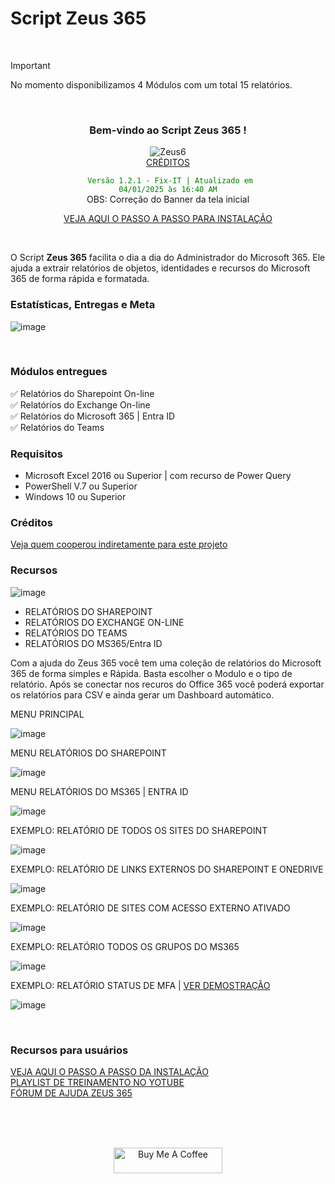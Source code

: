 
# Script Zeus 365

<br>

> [!IMPORTANT]
> No momento disponibilizamos 4 Módulos com um total 15 relatórios. 
<br>

<div align="center">

### Bem-vindo ao Script Zeus 365 ! <br>
  
![Zeus6](https://github.com/user-attachments/assets/25c417dc-6545-4691-baaa-b46f2054c9e0) <br>
[CRÉDITOS](https://github.com/Wanderson304/Script-Zeus-365/wiki/Cr%C3%A9ditos) <br>

<code style="color : green"> Versão 1.2.1 - Fix-IT | Atualizado em 04/01/2025 às 16:40 AM</code> <br>
OBS: Correção do Banner da tela inicial  

[VEJA AQUI O PASSO A PASSO PARA INSTALAÇÃO](https://github.com/Wanderson304/Script-Zeus-365/wiki/Instala%C3%A7%C3%A3o) <br>

</div>

<br>

O Script **Zeus 365** facilita o dia a dia do Administrador do Microsoft 365. Ele ajuda a extrair relatórios de objetos, identidades e recursos do Microsoft 365 de forma rápida e formatada.
<br>

### Estatísticas, Entregas e Meta

![image](https://github.com/user-attachments/assets/a11a0035-a41f-4d92-aeab-ec23c626eca8)


<br>

### Módulos entregues

:white_check_mark: Relatórios do Sharepoint On-line <br>
:white_check_mark: Relatórios do Exchange On-line <br>
:white_check_mark: Relatórios do Microsoft 365 | Entra ID <br>
:white_check_mark: Relatórios do Teams <br>

### Requisitos

- Microsoft Excel 2016 ou Superior | com recurso de Power Query
- PowerShell V.7 ou Superior
- Windows 10 ou Superior

### Créditos

[Veja quem cooperou indiretamente para este projeto](https://github.com/Wanderson304/Script-Zeus-365/wiki/Cr%C3%A9ditos)

### Recursos

![image](https://github.com/user-attachments/assets/b31a72e5-43d5-4347-bd35-800850d9f8a1)
<br>

- RELATÓRIOS DO SHAREPOINT            
- RELATÓRIOS DO EXCHANGE ON-LINE       
- RELATÓRIOS DO TEAMS
- RELATÓRIOS DO MS365/Entra ID              

Com a ajuda do Zeus 365 você tem uma coleção de relatórios do Microsoft 365 de forma simples e Rápida.
Basta escolher o Modulo e o tipo de relatório. Após se conectar nos recuros do Office 365 você poderá exportar os relatórios para CSV e ainda gerar um Dashboard automático.
<br>

MENU PRINCIPAL
<br>

![image](https://github.com/user-attachments/assets/8546b3bd-ddc6-4e88-a082-a1b5455ede33)
<br>

MENU RELATÓRIOS DO SHAREPOINT
<br>

![image](https://github.com/user-attachments/assets/eb47dd5b-8618-41df-bb3c-9b7fb3e47dcb)
<br>

MENU RELATÓRIOS DO MS365 | ENTRA ID
<br>

![image](https://github.com/user-attachments/assets/74385d21-ace6-4bf9-985b-fe3c36baec8f)
<br>

EXEMPLO: RELATÓRIO DE TODOS OS SITES DO SHAREPOINT

![image](https://github.com/user-attachments/assets/f63db84a-e6f8-40d7-9029-d33b5e2264be)
<br>

EXEMPLO: RELATÓRIO DE LINKS EXTERNOS DO SHAREPOINT E ONEDRIVE

![image](https://github.com/user-attachments/assets/ede7d4b0-fe61-4b52-8c7d-8a81d34fb3ac)
<br>

EXEMPLO: RELATÓRIO DE SITES COM ACESSO EXTERNO ATIVADO

![image](https://github.com/user-attachments/assets/c6e1572d-d3c2-4612-86de-34e7e6729c6a)
<br>

EXEMPLO: RELATÓRIO TODOS OS GRUPOS DO MS365

![image](https://github.com/user-attachments/assets/047a2273-31cd-4e2c-b4a7-50303fc51946)
<br>

EXEMPLO: RELATÓRIO STATUS DE MFA | [VER DEMOSTRAÇÃO](https://www.youtube.com/watch?v=BY_pS3i9Xn4)

![image](https://github.com/user-attachments/assets/5dbd80a3-52a7-4ceb-88bd-a4fb1ae3f66f)

<br>


### Recursos para usuários

[VEJA AQUI O PASSO A PASSO DA INSTALAÇÃO](https://github.com/Wanderson304/Script-Zeus-365/wiki/Instala%C3%A7%C3%A3o) <br>
[PLAYLIST DE TREINAMENTO NO YOTUBE](https://www.youtube.com/watch?v=H29OyZECxWw&list=PL6X1uOqoBPc0Um6L5r65NFr4sQ2YkvoNH&index=3) <br>
[FÓRUM DE AJUDA ZEUS 365](https://github.com/Wanderson304/Script-Zeus-365/issues) <br>

<br>
  <br>
      <br>

<div align="center">

<a href="https://github.com/Wanderson304/Script-Zeus-365/wiki/Caf%C3%A9" target="_blank"><img src="https://cdn.buymeacoffee.com/buttons/default-orange.png" alt="Buy Me A Coffee" height="41" width="174"></a>

<div>
